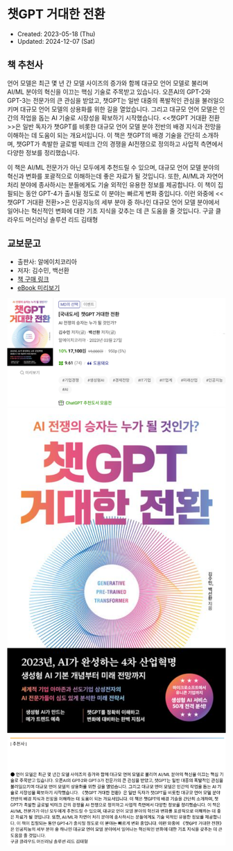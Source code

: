 # 챗GPT 거대한 전환
- Created: 2023-05-18 (Thu)
- Updated: 2024-12-07 (Sat)

## 책 추천사
언어 모델은 최근 몇 년 간 모델 사이즈의 증가와 함께 대규모 언어 모델로 불리며 AI/ML 분야의 혁신을 이끄는 핵심 기술로 주목받고 있습니다. 오픈AI의 GPT-2와 GPT-3는 전문가의 큰 관심을 받았고, 챗GPT는 일반 대중의 폭발적인 관심을 불러일으키며 대규모 언어 모델의 상용화를 위한 길을 열었습니다. 그리고 대규모 언어 모델은 인간의 작업을 돕는 AI 기술로 시장성을 확보하기 시작했습니다. <<챗GPT 거대환 전환>>은 일반 독자가 챗GPT를 비롯한 대규모 언어 모델 분야 전반의 배경 지식과 전망을 이해하는 데 도움이 되는 개요서입니다. 이 책은 챗GPT의 배경 기술을 간단히 소개하며, 챗GPT가 촉발한 글로벌 빅테크 간의 경쟁을 AI전쟁으로 정의하고 사업적 측면에서 다양한 정보를 정리했습니다.

이 책은 AI/ML 전문가가 아닌 모두에게 추천드릴 수 있으며, 대규모 언어 모델 분야의 혁신과 변화를 포괄적으로 이해하는데 좋은 자료가 될 것입니다. 또한, AI/ML과 자연어 처리 분야에 종사하시는 분들에게도 기술 외적인 유용한 정보를 제공합니다. 이 책이 집필되는 동안 GPT-4가 출시될 정도로 이 분야는 빠르게 변화 중입니다. 이런 와중에 <<챗GPT 거대환 전환>>은 인공지능의 세부 분야 중 하나인 대규모 언어 모델 분야에서 일어나는 혁신적인 변화에 대한 기초 지식을 갖추는 데 큰 도움을 줄 것입니다.
구글 클라우드 머신러닝 솔루션 리드 김태형

## 교보문고
- 출판사: 알에이치코리아
- 저자: 김수민, 백선환
- [책 구매 링크](https://product.kyobobook.co.kr/detail/S000201225687)
- [eBook 미리보기](https://ebook-product.kyobobook.co.kr/dig/preview/E000005197986)
<img src="images/교보문고-챗GPT 거대한 전환.png">

<img src="images/교보문고-챗GPT 거대한 전환-북커버.png">

<img src="images/교보문고-챗GPT 거대한 전환-추천사-김태형.png">
